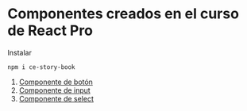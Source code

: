 # Componentes creados en el curso de React Pro

Instalar 

```
npm i ce-story-book
```

1. [Componente de botón](#boton)
2. [Componente de input](#input)
3. [Componente de select](#select)